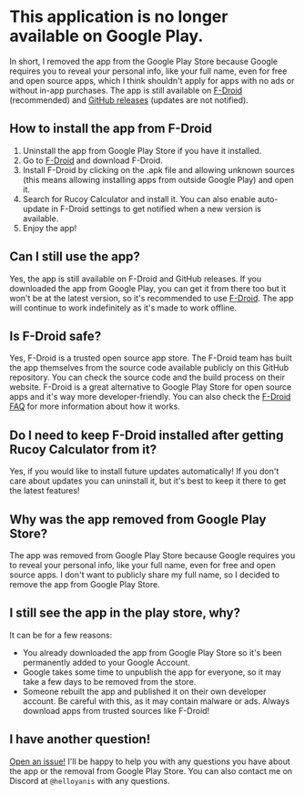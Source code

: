 # This application is no longer available on Google Play.

In short, I removed the app from the Google Play Store because Google requires you to reveal your personal info, like your full name, even for free and open source apps, which I think shouldn't apply for apps with no ads or without in-app purchases. The app is still available on [F-Droid](https://f-droid.org/packages/com.helloyanis.rucoycalculator/) (recommended) and [GitHub releases](https://github.com/helloyanis/rucoy-calculator/releases) (updates are not notified).

## How to install the app from F-Droid
1. Uninstall the app from Google Play Store if you have it installed.
2. Go to [F-Droid](https://f-droid.org/packages/com.helloyanis.rucoycalculator/) and download F-Droid.
3. Install F-Droid by clicking on the .apk file and allowing unknown sources (this means allowing installing apps from outside Google Play) and open it.
4. Search for Rucoy Calculator and install it. You can also enable auto-update in F-Droid settings to get notified when a new version is available.
5. Enjoy the app!

## Can I still use the app?
Yes, the app is still available on F-Droid and GitHub releases. If you downloaded the app from Google Play, you can get it from there too but it won't be at the latest version, so it's recommended to use [F-Droid](https://f-droid.org/packages/com.helloyanis.rucoycalculator/). The app will continue to work indefinitely as it's made to work offline.

## Is F-Droid safe?
Yes, F-Droid is a trusted open source app store. The F-Droid team has built the app themselves from the source code available publicly on this GitHub repository. You can check the source code and the build process on their website. F-Droid is a great alternative to Google Play Store for open source apps and it's way more developer-friendly. You can also check the [F-Droid FAQ](https://f-droid.org/en/docs/FAQ/) for more information about how it works.

## Do I need to keep F-Droid installed after getting Rucoy Calculator from it?
Yes, if you would like to install future updates automatically! If you don't care about updates you can uninstall it, but it's best to keep it there to get the latest features!

## Why was the app removed from Google Play Store?
The app was removed from Google Play Store because Google requires you to reveal your personal info, like your full name, even for free and open source apps. I don't want to publicly share my full name, so I decided to remove the app from Google Play Store. 

## I still see the app in the play store, why?
It can be for a few reasons:
- You already downloaded the app from Google Play Store so it's been permanently added to your Google Account.
- Google takes some time to unpublish the app for everyone, so it may take a few days to be removed from the store.
- Someone rebuilt the app and published it on their own developer account. Be careful with this, as it may contain malware or ads. Always download apps from trusted sources like F-Droid!

## I have another question!
[Open an issue!](https://github.com/helloyanis/rucoy-calculator/issues/new) I'll be happy to help you with any questions you have about the app or the removal from Google Play Store. You can also contact me on Discord at `@helloyanis` with any questions.

